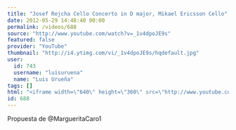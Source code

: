 ```yaml
---
title: "Josef Rejcha Cello Concerto in D major, Mikael Ericsson Cello"
date: 2012-05-29 14:48:40 00:00
permalink: /videos/688
source: "http://www.youtube.com/watch?v=_1v4dpoJE9s"
featured: false
provider: "YouTube"
thumbnail: "http://i4.ytimg.com/vi/_1v4dpoJE9s/hqdefault.jpg"
user:
  id: 743
  username: "luisuruena"
  name: "Luis Urueña"
tags: []
html: "<iframe width=\"640\" height=\"360\" src=\"http://www.youtube.com/embed/_1v4dpoJE9s?wmode=transparent&fs=1&feature=oembed\" frameborder=\"0\" allowfullscreen></iframe>"
id: 688
---
```


Propuesta de @MargueritaCaro1